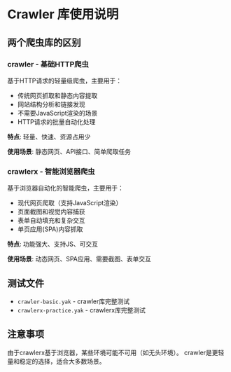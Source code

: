 # Crawler 库使用说明

## 两个爬虫库的区别

### crawler - 基础HTTP爬虫
基于HTTP请求的轻量级爬虫，主要用于：
- 传统网页抓取和静态内容提取
- 网站结构分析和链接发现  
- 不需要JavaScript渲染的场景
- HTTP请求的批量自动化处理

**特点**: 轻量、快速、资源占用少

**使用场景**: 静态网页、API接口、简单爬取任务

### crawlerx - 智能浏览器爬虫
基于浏览器自动化的智能爬虫，主要用于：
- 现代网页爬取（支持JavaScript渲染）
- 页面截图和视觉内容捕获
- 表单自动填充和复杂交互
- 单页应用(SPA)内容抓取

**特点**: 功能强大、支持JS、可交互

**使用场景**: 动态网页、SPA应用、需要截图、表单交互

## 测试文件

- `crawler-basic.yak` - crawler库完整测试
- `crawlerx-practice.yak` - crawlerx库完整测试

## 注意事项

由于crawlerx基于浏览器，某些环境可能不可用（如无头环境）。
crawler是更轻量和稳定的选择，适合大多数场景。

